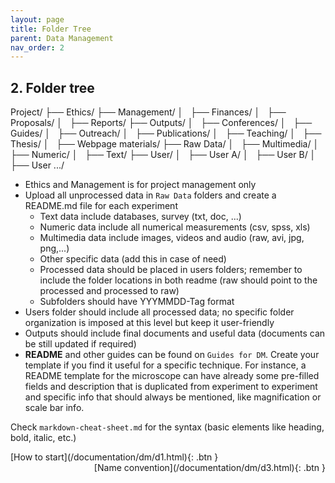 ```yaml
---
layout: page
title: Folder Tree
parent: Data Management
nav_order: 2
---
```


## 2. Folder tree

Project/
├── Ethics/
├── Management/
│&nbsp;&nbsp; ├── Finances/
│&nbsp;&nbsp; ├── Proposals/
│&nbsp;&nbsp; ├── Reports/
├── Outputs/
│&nbsp;&nbsp; ├── Conferences/
│&nbsp;&nbsp; ├── Guides/
│&nbsp;&nbsp; ├── Outreach/
│&nbsp;&nbsp; ├── Publications/
│&nbsp;&nbsp; ├── Teaching/
│&nbsp;&nbsp; ├── Thesis/
│&nbsp;&nbsp; ├── Webpage materials/
├── Raw Data/
│&nbsp;&nbsp; ├── Multimedia/
│&nbsp;&nbsp; ├── Numeric/
│&nbsp;&nbsp; ├── Text/
├── User/
│&nbsp;&nbsp; ├── User A/
│&nbsp;&nbsp; ├── User B/
│&nbsp;&nbsp; ├── User .../

- Ethics and Management is for project management only
- Upload all unprocessed data in `Raw Data` folders and create a README.md file for each experiment
	- Text data include databases, survey (txt, doc, ...)
	- Numeric data include all numerical measurements (csv, spss, xls)
	- Multimedia data include images, videos and audio (raw, avi, jpg, png,...)
	- Other specific data (add this in case of need)
	- Processed data should be placed in users folders; remember to include the folder locations in both readme (raw should point to the processed and processed to raw)
	- Subfolders should have YYYMMDD-Tag format
- Users folder should include all processed data; no specific folder organization is imposed at this level but keep it user-friendly
- Outputs should include final documents and useful data (documents can be still updated if required)
- **README** and other guides can be found on `Guides for DM`. Create your template if you find it useful for a specific technique.
For instance, a README template for the microscope can have already some pre-filled fields and description that is duplicated from experiment to experiment and specific info that should always be mentioned, like magnification or scale bar info.

Check `markdown-cheat-sheet.md` for the syntax (basic elements like heading, bold, italic, etc.)

<span class="fs-3">
[How to start](/documentation/dm/d1.html){: .btn }
</span>
<span class="fs-3" style="float: right;">
[Name convention](/documentation/dm/d3.html){: .btn }
</span>